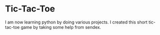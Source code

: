 # Tic-Tac-Toe
I am now learning python by doing various projects. I created this short tic-tac-toe game by taking some help from sendex.
